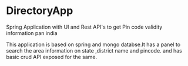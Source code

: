 # DirectoryApp
Spring Application with UI and Rest API's to get Pin code  validity information pan india

This application is based on spring and mongo databse.It has a panel to search the area information on state ,district name and pincode.
and has basic crud API exposed for the same.

